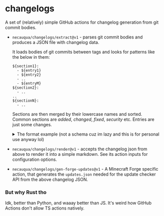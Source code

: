 # changelogs

A set of (relatively) simple GitHub actions for changelog generation from git commit bodies.

- `necauqua/changelogs/extract@v1` - parses git commit bodies and produces a JSON file with changelog data.

  It loads bodies of git commits between tags and looks for patterns like the below in them:

  ```
  ${section1}:
    - ${entry1}
    - ${entry2}
    - ..
    - ${entryM}
  ${section2}:
    - ..
  ..
  ${sectionN}:
    - ..
  ```

  Sections are then merged by their lowercase names and sorted.
  Common sections are *added*, *changed*, *fixed*, *security* etc.
  Entries are just some changes.

  <details>
  <summary>The format example (not a schema cuz im lazy and this is for personal use anyway lol)</summary>

  ```json
   {
     "unreleased": {
        "hash": "hash of HEAD",
        "timestamp": HEAD commit unix timestamp,
        "sections": [
          {
            "name": "lowercased section name, e.g. 'changed'",
            "changes": [
              "some change",
              "some change 2",
              ..
            ]
          },
          ..
        ]
     },
     "releases": [
        {
          "tag": "the tag ref with `refs/tags/` prefix stripped",
          "hash": "hash of the tagged *commit* (not the tag object)",
          "timestamp": "unix timestamp of the commit/annotated tag",
          "sections": [..]
        },
        ..
     ]
   }
  ```
  </details>

- `necauqua/changelogs/render@v1` - accepts the changelog json from above to render it into a simple markdown. See its action inputs for configuration options.

- `necauqua/changelogs/gen-forge-updates@v1` - A Minecraft Forge specific action, that generates the `updates.json` needed for the update checker API from the above changelog JSON.

### But why Rust tho
Idk, better than Python, and waaay better than JS. It's weird how GitHub Actions don't allow TS actions natively.